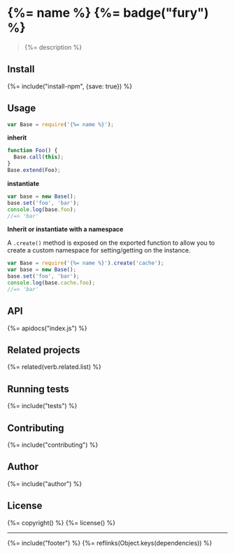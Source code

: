 # {%= name %} {%= badge("fury") %}

> {%= description %}

## Install
{%= include("install-npm", {save: true}) %}

## Usage

```js
var Base = require('{%= name %}');
```

**inherit**

```js
function Foo() {
  Base.call(this);
}
Base.extend(Foo);
```

**instantiate**

```js
var base = new Base();
base.set('foo', 'bar');
console.log(base.foo);
//=> 'bar'
```

**Inherit or instantiate with a namespace**

A `.create()` method is exposed on the exported function to allow you to create a custom namespace for setting/getting on the instance.

```js
var Base = require('{%= name %}').create('cache');
var base = new Base();
base.set('foo', 'bar');
console.log(base.cache.foo);
//=> 'bar'
```

## API
{%= apidocs("index.js") %}

## Related projects
{%= related(verb.related.list) %}  

## Running tests
{%= include("tests") %}

## Contributing
{%= include("contributing") %}

## Author
{%= include("author") %}

## License
{%= copyright() %}
{%= license() %}

***

{%= include("footer") %}
{%= reflinks(Object.keys(dependencies)) %}  
